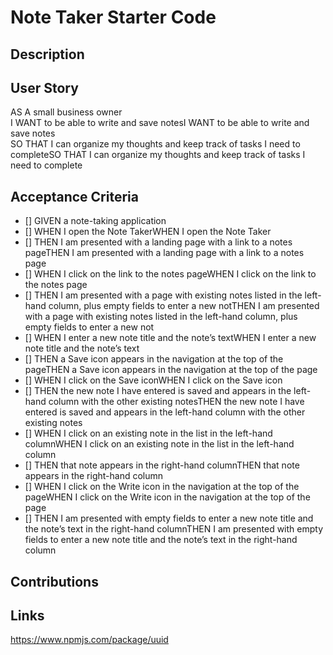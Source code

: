 # Note Taker Starter Code

## Description

## User Story
AS A small business owner  
I WANT to be able to write and save notesI WANT to be able to write and save notes  
SO THAT I can organize my thoughts and keep track of tasks I need to completeSO THAT I can organize my thoughts and keep track of tasks I need to complete

## Acceptance Criteria

- [] GIVEN a note-taking application
- [] WHEN I open the Note TakerWHEN I open the Note Taker
- [] THEN I am presented with a landing page with a link to a notes pageTHEN I am presented with a landing page with a link to a notes page
- [] WHEN I click on the link to the notes pageWHEN I click on the link to the notes page
- [] THEN I am presented with a page with existing notes listed in the left-hand column, plus empty fields to enter a new notTHEN I am presented with a page with existing notes listed in the left-hand column, plus empty fields to enter a new not
- [] WHEN I enter a new note title and the note’s textWHEN I enter a new note title and the note’s text
- [] THEN a Save icon appears in the navigation at the top of the pageTHEN a Save icon appears in the navigation at the top of the page
- [] WHEN I click on the Save iconWHEN I click on the Save icon
- [] THEN the new note I have entered is saved and appears in the left-hand column with the other existing notesTHEN the new note I have entered is saved and appears in the left-hand column with the other existing notes
- [] WHEN I click on an existing note in the list in the left-hand columnWHEN I click on an existing note in the list in the left-hand column
- [] THEN that note appears in the right-hand columnTHEN that note appears in the right-hand column
- [] WHEN I click on the Write icon in the navigation at the top of the pageWHEN I click on the Write icon in the navigation at the top of the page
- [] THEN I am presented with empty fields to enter a new note title and the note’s text in the right-hand columnTHEN I am presented with empty fields to enter a new note title and the note’s text in the right-hand column

## Contributions

## Links

https://www.npmjs.com/package/uuid
